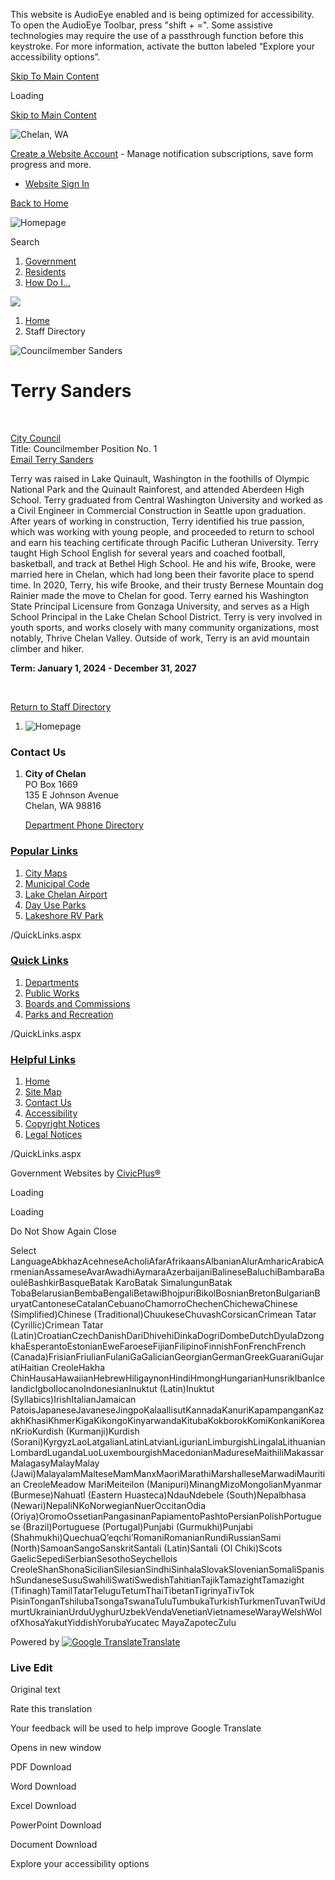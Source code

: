 This website is AudioEye enabled and is being optimized for accessibility. To open the AudioEye Toolbar, press "shift + =". Some assistive technologies may require the use of a passthrough function before this keystroke. For more information, activate the button labeled “Explore your accessibility options”.

[Skip To Main Content](https://cityofchelan.us/directory.aspx?EID=79%2F)

Loading

[Skip to Main Content](https://cityofchelan.us/directory.aspx?EID=79%2F)

![Chelan, WA](https://cityofchelan.us/ImageRepository/Document?documentID=27)

[Create a Website Account](https://cityofchelan.us/MyAccount/ProfileCreate) - Manage notification subscriptions, save form progress and more.   

- [Website Sign In](https://cityofchelan.us/MyAccount)

[Back to Home](https://cityofchelan.us)

![Homepage](https://cityofchelan.us/ImageRepository/Document?documentID=80)

Search

1. [Government](https://cityofchelan.us/27/Government)
2. [Residents](https://cityofchelan.us/31/Residents)
3. [How Do I...](https://cityofchelan.us/9/How-Do-I)

<!--THE END-->

![](https://cityofchelan.us/ImageRepository/Document?documentID=77)

1. [Home](https://cityofchelan.us)
2. Staff Directory

![Councilmember Sanders](https://cityofchelan.us/ImageRepository/Document?documentID=931)

# Terry Sanders

 

[City Council](https://cityofchelan.us/Directory.aspx?DID=16)  
Title: Councilmember Position No. 1  
[Email Terry Sanders](mailto:tsanders@cityofchelan.us)

Terry was raised in Lake Quinault, Washington in the foothills of Olympic National Park and the Quinault Rainforest, and attended Aberdeen High School. Terry graduated from Central Washington University and worked as a Civil Engineer in Commercial Construction in Seattle upon graduation. After years of working in construction, Terry identified his true passion, which was working with young people, and proceeded to return to school and earn his teaching certificate through Pacific Lutheran University. Terry taught High School English for several years and coached football, basketball, and track at Bethel High School. He and his wife, Brooke, were married here in Chelan, which had long been their favorite place to spend time. In 2020, Terry, his wife Brooke, and their trusty Bernese Mountain dog Rainier made the move to Chelan for good. Terry earned his Washington State Principal Licensure from Gonzaga University, and serves as a High School Principal in the Lake Chelan School District. Terry is very involved in youth sports, and works closely with many community organizations, most notably, Thrive Chelan Valley. Outside of work, Terry is an avid mountain climber and hiker.

**Term: January 1, 2024 - December 31, 2027**

 

[Return to Staff Directory](https://cityofchelan.us/Directory.aspx)

1. ![Homepage](https://cityofchelan.us/ImageRepository/Document?documentId=86)

### Contact Us

1. **City of Chelan**  
   PO Box 1669  
   135 E Johnson Avenue  
   Chelan, WA 98816
   
   [Department Phone Directory](https://cityofchelan.us/Directory.aspx)

### [Popular Links](https://cityofchelan.us/QuickLinks.aspx?CID=24)

1. [City Maps](https://cityofchelan.us/269/City-Maps)
2. [Municipal Code](https://cityofchelan.us/208/Municipal-Code)
3. [Lake Chelan Airport](https://cityofchelan.us/213/Lake-Chelan-Airport)
4. [Day Use Parks](https://cityofchelan.us/180/Day-Use-Parks)
5. [Lakeshore RV Park](https://cityofchelan.us/194/Lakeshore-RV-Park)

/QuickLinks.aspx

### [Quick Links](https://cityofchelan.us/QuickLinks.aspx?CID=15)

1. [Departments](https://cityofchelan.us/157/City-Departments)
2. [Public Works](https://cityofchelan.us/163/Public-Works)
3. [Boards and Commissions](https://cityofchelan.us/202/Boards-Commissions)
4. [Parks and Recreation](https://cityofchelan.us/346/Parks-Recreation)

/QuickLinks.aspx

### [Helpful Links](https://cityofchelan.us/QuickLinks.aspx?CID=16)

1. [Home](https://cityofchelan.us)
2. [Site Map](https://cityofchelan.us/sitemap)
3. [Contact Us](https://cityofchelan.us/directory.aspx)
4. [Accessibility](https://cityofchelan.us/accessibility)
5. [Copyright Notices](https://cityofchelan.us/copyright)
6. [Legal Notices](https://cityofchelan.us/332/2356/Legal-Notices)

/QuickLinks.aspx

Government Websites by [CivicPlus®](https://connect.civicplus.com/referral)

Loading

Loading

Do Not Show Again Close

Select LanguageAbkhazAcehneseAcholiAfarAfrikaansAlbanianAlurAmharicArabicArmenianAssameseAvarAwadhiAymaraAzerbaijaniBalineseBaluchiBambaraBaouléBashkirBasqueBatak KaroBatak SimalungunBatak TobaBelarusianBembaBengaliBetawiBhojpuriBikolBosnianBretonBulgarianBuryatCantoneseCatalanCebuanoChamorroChechenChichewaChinese (Simplified)Chinese (Traditional)ChuukeseChuvashCorsicanCrimean Tatar (Cyrillic)Crimean Tatar (Latin)CroatianCzechDanishDariDhivehiDinkaDogriDombeDutchDyulaDzongkhaEsperantoEstonianEweFaroeseFijianFilipinoFinnishFonFrenchFrench (Canada)FrisianFriulianFulaniGaGalicianGeorgianGermanGreekGuaraniGujaratiHaitian CreoleHakha ChinHausaHawaiianHebrewHiligaynonHindiHmongHungarianHunsrikIbanIcelandicIgboIlocanoIndonesianInuktut (Latin)Inuktut (Syllabics)IrishItalianJamaican PatoisJapaneseJavaneseJingpoKalaallisutKannadaKanuriKapampanganKazakhKhasiKhmerKigaKikongoKinyarwandaKitubaKokborokKomiKonkaniKoreanKrioKurdish (Kurmanji)Kurdish (Sorani)KyrgyzLaoLatgalianLatinLatvianLigurianLimburgishLingalaLithuanianLombardLugandaLuoLuxembourgishMacedonianMadureseMaithiliMakassarMalagasyMalayMalay (Jawi)MalayalamMalteseMamManxMaoriMarathiMarshalleseMarwadiMauritian CreoleMeadow MariMeiteilon (Manipuri)MinangMizoMongolianMyanmar (Burmese)Nahuatl (Eastern Huasteca)NdauNdebele (South)Nepalbhasa (Newari)NepaliNKoNorwegianNuerOccitanOdia (Oriya)OromoOssetianPangasinanPapiamentoPashtoPersianPolishPortuguese (Brazil)Portuguese (Portugal)Punjabi (Gurmukhi)Punjabi (Shahmukhi)QuechuaQʼeqchiʼRomaniRomanianRundiRussianSami (North)SamoanSangoSanskritSantali (Latin)Santali (Ol Chiki)Scots GaelicSepediSerbianSesothoSeychellois CreoleShanShonaSicilianSilesianSindhiSinhalaSlovakSlovenianSomaliSpanishSundaneseSusuSwahiliSwatiSwedishTahitianTajikTamazightTamazight (Tifinagh)TamilTatarTeluguTetumThaiTibetanTigrinyaTivTok PisinTonganTshilubaTsongaTswanaTuluTumbukaTurkishTurkmenTuvanTwiUdmurtUkrainianUrduUyghurUzbekVendaVenetianVietnameseWarayWelshWolofXhosaYakutYiddishYorubaYucatec MayaZapotecZulu

Powered by [![Google Translate](https://www.gstatic.com/images/branding/googlelogo/1x/googlelogo_color_42x16dp.png)Translate](https://translate.google.com)

### Live Edit

Original text

Rate this translation

Your feedback will be used to help improve Google Translate

Opens in new window

PDF Download

Word Download

Excel Download

PowerPoint Download

Document Download

Explore your accessibility options